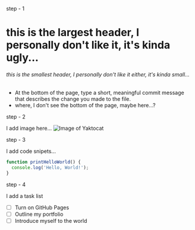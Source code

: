 step - 1

# this is the largest header, I personally don't like it, it's kinda ugly...
###### this is the smallest header, I personally don't like it either, it's kinda small...

- At the bottom of the page, type a short, meaningful commit message that describes the change you made to the file.
-   where, I don't see the bottom of the page, maybe here...?

step - 2 

I add image here...
![Image of Yaktocat](https://octodex.github.com/images/yaktocat.png)

step - 3

I add code snipets...
``` javascript
function printHelloWorld() {
  console.log('Hello, World!');
}
```

step - 4

I add a task list

- [ ] Turn on GitHub Pages
- [ ] Outline my portfolio
- [ ] Introduce myself to the world
